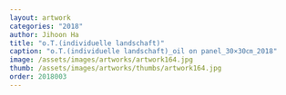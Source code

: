 ```yaml
---
layout: artwork
categories: "2018"
author: Jihoon Ha
title: "o.T.(individuelle landschaft)"
caption: "o.T.(individuelle landschaft)_oil on panel_30×30㎝_2018"
image: /assets/images/artworks/artwork164.jpg
thumb: /assets/images/artworks/thumbs/artwork164.jpg
order: 2018003
---
```

